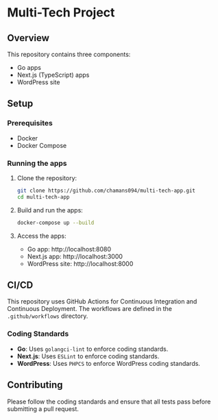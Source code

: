 # Multi-Tech Project

## Overview

This repository contains three components:
- Go apps
- Next.js (TypeScript) apps
- WordPress site

## Setup

### Prerequisites
- Docker
- Docker Compose

### Running the apps

1. Clone the repository:
    ```sh
    git clone https://github.com/chamans094/multi-tech-app.git
    cd multi-tech-app
    ```

2. Build and run the apps:
    ```sh
    docker-compose up --build
    ```

3. Access the apps:
    - Go app: http://localhost:8080
    - Next.js app: http://localhost:3000
    - WordPress site: http://localhost:8000

## CI/CD

This repository uses GitHub Actions for Continuous Integration and Continuous Deployment. The workflows are defined in the `.github/workflows` directory.

### Coding Standards

- **Go**: Uses `golangci-lint` to enforce coding standards.
- **Next.js**: Uses `ESLint` to enforce coding standards.
- **WordPress**: Uses `PHPCS` to enforce WordPress coding standards.

## Contributing

Please follow the coding standards and ensure that all tests pass before submitting a pull request.


